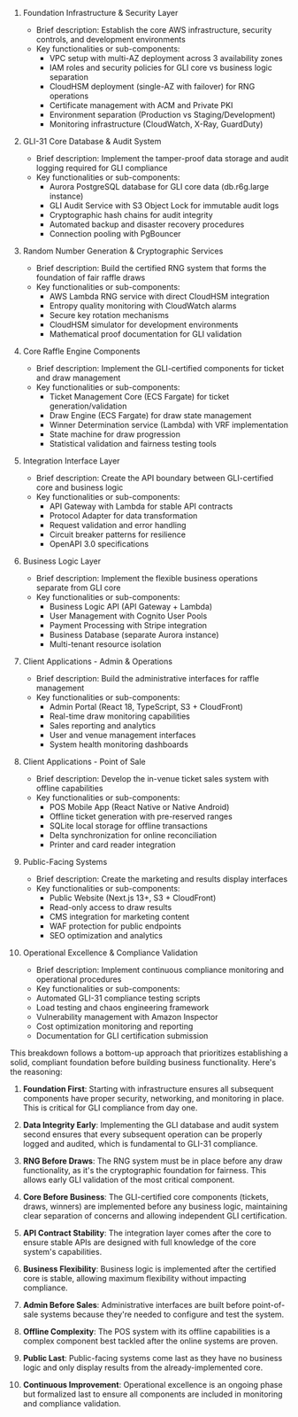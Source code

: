 1. Foundation Infrastructure & Security Layer

   - Brief description: Establish the core AWS infrastructure, security controls, and development environments
   - Key functionalities or sub-components:
     - VPC setup with multi-AZ deployment across 3 availability zones
     - IAM roles and security policies for GLI core vs business logic separation
     - CloudHSM deployment (single-AZ with failover) for RNG operations
     - Certificate management with ACM and Private PKI
     - Environment separation (Production vs Staging/Development)
     - Monitoring infrastructure (CloudWatch, X-Ray, GuardDuty)

2. GLI-31 Core Database & Audit System

   - Brief description: Implement the tamper-proof data storage and audit logging required for GLI compliance
   - Key functionalities or sub-components:
     - Aurora PostgreSQL database for GLI core data (db.r6g.large instance)
     - GLI Audit Service with S3 Object Lock for immutable audit logs
     - Cryptographic hash chains for audit integrity
     - Automated backup and disaster recovery procedures
     - Connection pooling with PgBouncer

3. Random Number Generation & Cryptographic Services

   - Brief description: Build the certified RNG system that forms the foundation of fair raffle draws
   - Key functionalities or sub-components:
     - AWS Lambda RNG service with direct CloudHSM integration
     - Entropy quality monitoring with CloudWatch alarms
     - Secure key rotation mechanisms
     - CloudHSM simulator for development environments
     - Mathematical proof documentation for GLI validation

4. Core Raffle Engine Components

   - Brief description: Implement the GLI-certified components for ticket and draw management
   - Key functionalities or sub-components:
     - Ticket Management Core (ECS Fargate) for ticket generation/validation
     - Draw Engine (ECS Fargate) for draw state management
     - Winner Determination service (Lambda) with VRF implementation
     - State machine for draw progression
     - Statistical validation and fairness testing tools

5. Integration Interface Layer

   - Brief description: Create the API boundary between GLI-certified core and business logic
   - Key functionalities or sub-components:
     - API Gateway with Lambda for stable API contracts
     - Protocol Adapter for data transformation
     - Request validation and error handling
     - Circuit breaker patterns for resilience
     - OpenAPI 3.0 specifications

6. Business Logic Layer

   - Brief description: Implement the flexible business operations separate from GLI core
   - Key functionalities or sub-components:
     - Business Logic API (API Gateway + Lambda)
     - User Management with Cognito User Pools
     - Payment Processing with Stripe integration
     - Business Database (separate Aurora instance)
     - Multi-tenant resource isolation

7. Client Applications - Admin & Operations

   - Brief description: Build the administrative interfaces for raffle management
   - Key functionalities or sub-components:
     - Admin Portal (React 18, TypeScript, S3 + CloudFront)
     - Real-time draw monitoring capabilities
     - Sales reporting and analytics
     - User and venue management interfaces
     - System health monitoring dashboards

8. Client Applications - Point of Sale

   - Brief description: Develop the in-venue ticket sales system with offline capabilities
   - Key functionalities or sub-components:
     - POS Mobile App (React Native or Native Android)
     - Offline ticket generation with pre-reserved ranges
     - SQLite local storage for offline transactions
     - Delta synchronization for online reconciliation
     - Printer and card reader integration

9. Public-Facing Systems

   - Brief description: Create the marketing and results display interfaces
   - Key functionalities or sub-components:
     - Public Website (Next.js 13+, S3 + CloudFront)
     - Read-only access to draw results
     - CMS integration for marketing content
     - WAF protection for public endpoints
     - SEO optimization and analytics

10. Operational Excellence & Compliance Validation
    - Brief description: Implement continuous compliance monitoring and operational procedures
    - Key functionalities or sub-components:
    - Automated GLI-31 compliance testing scripts
    - Load testing and chaos engineering framework
    - Vulnerability management with Amazon Inspector
    - Cost optimization monitoring and reporting
    - Documentation for GLI certification submission

This breakdown follows a bottom-up approach that prioritizes establishing a solid, compliant foundation before building business functionality. Here's the reasoning:

1. **Foundation First**: Starting with infrastructure ensures all subsequent components have proper security, networking, and monitoring in place. This is critical for GLI compliance from day one.

2. **Data Integrity Early**: Implementing the GLI database and audit system second ensures that every subsequent operation can be properly logged and audited, which is fundamental to GLI-31 compliance.

3. **RNG Before Draws**: The RNG system must be in place before any draw functionality, as it's the cryptographic foundation for fairness. This allows early GLI validation of the most critical component.

4. **Core Before Business**: The GLI-certified core components (tickets, draws, winners) are implemented before any business logic, maintaining clear separation of concerns and allowing independent GLI certification.

5. **API Contract Stability**: The integration layer comes after the core to ensure stable APIs are designed with full knowledge of the core system's capabilities.

6. **Business Flexibility**: Business logic is implemented after the certified core is stable, allowing maximum flexibility without impacting compliance.

7. **Admin Before Sales**: Administrative interfaces are built before point-of-sale systems because they're needed to configure and test the system.

8. **Offline Complexity**: The POS system with its offline capabilities is a complex component best tackled after the online systems are proven.

9. **Public Last**: Public-facing systems come last as they have no business logic and only display results from the already-implemented core.

10. **Continuous Improvement**: Operational excellence is an ongoing phase but formalized last to ensure all components are included in monitoring and compliance validation.

